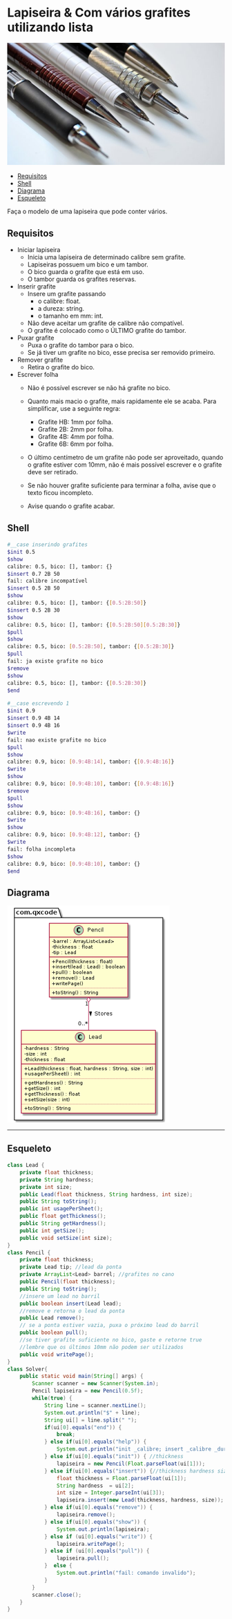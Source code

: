 # Lapiseira & Com vários grafites utilizando lista
![](figura.jpg)

<!--TOC_BEGIN-->
- [Requisitos](#requisitos)
- [Shell](#shell)
- [Diagrama](#diagrama)
- [Esqueleto](#esqueleto)
<!--TOC_END-->

Faça o modelo de uma lapiseira que pode conter vários.

## Requisitos
- Iniciar lapiseira
    - Inicia uma lapiseira de determinado calibre sem grafite.
    - Lapiseiras possuem um bico e um tambor.
    - O bico guarda o grafite que está em uso. 
    - O tambor guarda os grafites reservas.
- Inserir grafite
    - Insere um grafite passando
        - o calibre: float.
        - a dureza: string.
        - o tamanho em mm: int.
    - Não deve aceitar um grafite de calibre não compatível.
    - O grafite é colocado como o ÚLTIMO grafite do tambor.
- Puxar grafite
    - Puxa o grafite do tambor para o bico.
    - Se já tiver um grafite no bico, esse precisa ser removido primeiro.
- Remover grafite
    - Retira o grafite do bico.
- Escrever folha
    - Não é possível escrever se não há grafite no bico.
    - Quanto mais macio o grafite, mais rapidamente ele se acaba. Para simplificar, use a seguinte regra:
        - Grafite HB: 1mm por folha.
        - Grafite 2B: 2mm por folha.
        - Grafite 4B: 4mm por folha.
        - Grafite 6B: 6mm por folha.
        
    - O último centímetro de um grafite não pode ser aproveitado, quando o grafite estiver com 10mm, não é mais possível escrever e o grafite deve ser retirado.
    - Se não houver grafite suficiente para terminar a folha, avise que o texto ficou incompleto.
    - Avise quando o grafite acabar.


## Shell

```bash
#__case inserindo grafites
$init 0.5
$show
calibre: 0.5, bico: [], tambor: {}
$insert 0.7 2B 50
fail: calibre incompatível
$insert 0.5 2B 50
$show
calibre: 0.5, bico: [], tambor: {[0.5:2B:50]}
$insert 0.5 2B 30
$show
calibre: 0.5, bico: [], tambor: {[0.5:2B:50][0.5:2B:30]}
$pull
$show
calibre: 0.5, bico: [0.5:2B:50], tambor: {[0.5:2B:30]}
$pull
fail: ja existe grafite no bico
$remove
$show
calibre: 0.5, bico: [], tambor: {[0.5:2B:30]}
$end
```


```bash
#__case escrevendo 1
$init 0.9
$insert 0.9 4B 14
$insert 0.9 4B 16
$write
fail: nao existe grafite no bico
$pull
$show
calibre: 0.9, bico: [0.9:4B:14], tambor: {[0.9:4B:16]}
$write
$show
calibre: 0.9, bico: [0.9:4B:10], tambor: {[0.9:4B:16]}
$remove
$pull
$show
calibre: 0.9, bico: [0.9:4B:16], tambor: {}
$write
$show
calibre: 0.9, bico: [0.9:4B:12], tambor: {}
$write
fail: folha incompleta
$show
calibre: 0.9, bico: [0.9:4B:10], tambor: {}
$end
```


## Diagrama

![](diagrama.png)


***
## Esqueleto

<!--FILTER Solver.java java-->
```java
class Lead {
    private float thickness;
    private String hardness;
    private int size;
    public Lead(float thickness, String hardness, int size);
    public String toString();
    public int usagePerSheet();
    public float getThickness();
    public String getHardness();
    public int getSize();
    public void setSize(int size);
}
class Pencil {
    private float thickness;
    private Lead tip; //lead da ponta
    private ArrayList<Lead> barrel; //grafites no cano
    public Pencil(float thickness);
    public String toString();
    //insere um lead no barril
    public boolean insert(Lead lead);
    //remove e retorna o lead da ponta
    public Lead remove();
    // se a ponta estiver vazia, puxa o próximo lead do barril
    public boolean pull();
    //se tiver grafite suficiente no bico, gaste e retorne true
    //lembre que os últimos 10mm não podem ser utilizados
    public void writePage();
}
class Solver{
    public static void main(String[] args) {
        Scanner scanner = new Scanner(System.in);
        Pencil lapiseira = new Pencil(0.5f);
        while(true) {
            String line = scanner.nextLine();
            System.out.println("$" + line);
            String ui[] = line.split(" ");
            if(ui[0].equals("end")) {
                break;
            } else if(ui[0].equals("help")) {
                System.out.println("init _calibre; insert _calibre _dureza _tamanho; remove; writePage _folhas");
            } else if(ui[0].equals("init")) { //thickness
                lapiseira = new Pencil(Float.parseFloat(ui[1]));
            } else if(ui[0].equals("insert")) {//thickness hardness size
                float thickness = Float.parseFloat(ui[1]);
                String hardness  = ui[2];
                int size = Integer.parseInt(ui[3]);
                lapiseira.insert(new Lead(thickness, hardness, size));
            } else if(ui[0].equals("remove")) {
                lapiseira.remove();
            } else if(ui[0].equals("show")) {
                System.out.println(lapiseira);
            } else if (ui[0].equals("write")) {
                lapiseira.writePage();
            } else if (ui[0].equals("pull")) {
                lapiseira.pull();
            }  else {
                System.out.println("fail: comando invalido");
            }
        }
        scanner.close();
    }
}
```
<!--FILTER_END-->
